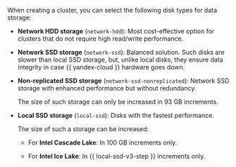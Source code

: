 When creating a cluster, you can select the following disk types for data storage:

* **Network HDD storage** (`network-hdd`): Most cost-effective option for clusters that do not require high read/write performance.
* **Network SSD storage** (`network-ssd`): Balanced solution. Such disks are slower than local SSD storage, but, unlike local disks, they ensure data integrity in case {{ yandex-cloud }} hardware goes down.
* **Non-replicated SSD storage** (`network-ssd-nonreplicated`): Network SSD storage with enhanced performance but without redundancy.

   The size of such storage can only be increased in 93 GB increments.

* **Local SSD storage** (`local-ssd`): Disks with the fastest performance.

   The size of such a storage can be increased:

   * For **Intel Cascade Lake**: In 100 GB increments only.

   * For **Intel Ice Lake**: In {{ local-ssd-v3-step }} increments only.
